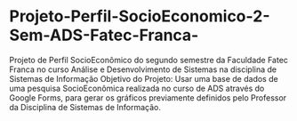 # Projeto-Perfil-SocioEconomico-2-Sem-ADS-Fatec-Franca-
Projeto de Perfil SocioEconômico do segundo semestre da Faculdade Fatec Franca no curso Análise e Desenvolvimento de Sistemas na disciplina de Sistemas de Informação
Objetivo do Projeto:
Usar uma base de dados de uma pesquisa SocioEconômica realizada no curso de ADS através do Google Forms, para gerar os gráficos previamente definidos pelo Professor da Disciplina de Sistemas de Informação.
